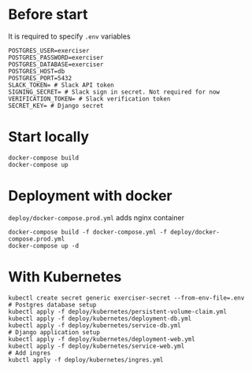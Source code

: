 # Before start

It is required to specify `.env` variables

```
POSTGRES_USER=exerciser
POSTGRES_PASSWORD=exerciser
POSTGRES_DATABASE=exerciser
POSTGRES_HOST=db
POSTGRES_PORT=5432
SLACK_TOKEN= # Slack API token
SIGNING_SECRET= # Slack sign in secret. Not required for now
VERIFICATION_TOKEN= # Slack verification token
SECRET_KEY= # Django secret
```

# Start locally

```
docker-compose build
docker-compose up
```

# Deployment with docker

`deploy/docker-compose.prod.yml` adds nginx container

```
docker-compose build -f docker-compose.yml -f deploy/docker-compose.prod.yml
docker-compose up -d
```

# With Kubernetes

```
kubectl create secret generic exerciser-secret --from-env-file=.env
# Postgres database setup
kubectl apply -f deploy/kubernetes/persistent-volume-claim.yml
kubectl apply -f deploy/kubernetes/deployment-db.yml
kubectl apply -f deploy/kubernetes/service-db.yml
# Django application setup
kubectl apply -f deploy/kubernetes/deployment-web.yml
kubectl apply -f deploy/kubernetes/service-web.yml
# Add ingres
kubctl apply -f deploy/kubernetes/ingres.yml
```